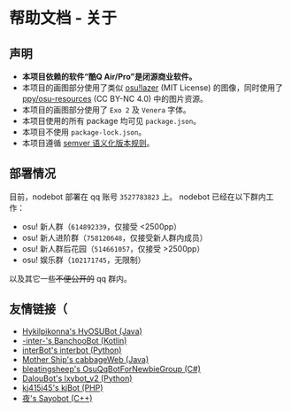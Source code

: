 # 帮助文档 - 关于

## 声明
- **本项目依赖的软件“酷Q Air/Pro”是闭源商业软件。**
- 本项目的画图部分使用了类似 [osu!lazer](https://github.com/ppy/osu) (MIT License) 的图像，同时使用了 [ppy/osu-resources](https://github.com/ppy/osu-resources) (CC BY-NC 4.0) 中的图片资源。
- 本项目的画图部分使用了 `Exo 2` 及 `Venera` 字体。
- 本项目使用的所有 package 均可见 `package.json`。
- 本项目不使用 `package-lock.json`。
- 本项目遵循 [semver 语义化版本规则](https://semver.org)。

## 部署情况
目前，nodebot 部署在 qq 账号 `3527783823` 上。
nodebot 已经在以下群内工作：
- osu! 新人群（`614892339`，仅接受 <2500pp）
- osu! 新人进阶群（`758120648`，仅接受新人群内成员）
- osu! 新人群后花园（`514661057`，仅接受 >2500pp）
- osu! 娱乐群（`102171745`，无限制）

以及其它一些~~不便公开的~~ qq 群内。

## 友情链接（
- [Hykilpikonna's HyOSUBot (Java)](https://github.com/HyDevelop/PicqBotX)
- [-inter-'s BanchooBot (Kotlin)](https://github.com/1004121460/BanchooBot)
- [interBot's interbot (Python)](https://github.com/huhuibin147/interbot)
- [Mother Ship's cabbageWeb (Java)](https://github.com/Mother-Ship/cabbageWeb)
- [bleatingsheep's OsuQqBotForNewbieGroup (C#)](https://github.com/bltsheep/OsuQqBotForNewbieGroup)
- [DalouBot's lxybot_v2 (Python)](https://github.com/louxinye/lxybot_v2)
- [kj415j45's kjBot (PHP)](https://github.com/kj415j45/kjBot)
- [夜's Sayobot (C++)](http://sayobot.cn)
